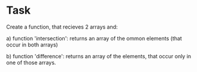 # Task

Create a function, that recieves 2 arrays and:

а) function 'intersection': returns an array of the ommon elements (that occur in both arrays)

b) function 'difference': returns an array of the elements, that occur only in one of those arrays.
